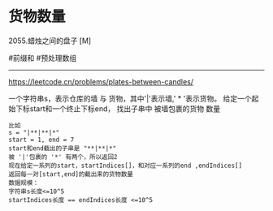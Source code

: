 # 货物数量

2055.蜡烛之间的盘子 [M]

#前缀和  #预处理数组 

---
https://leetcode.cn/problems/plates-between-candles/

 一个字符串s，表示仓库的墙 与 货物，其中'|'表示墙,' * '表示货物。
 给定一个起始下标start和一个终止下标end，
 找出子串中 被墙包裹的货物 数量
 ```
 比如
 s = "|**|**|*"
 start = 1, end = 7
 start和end截出的子串是 "**|**|*"
 被 '|'包裹的 '*' 有两个，所以返回2
 现在给定一系列的start，startIndices[]，和对应一系列的end ,endIndices[]
 返回每一对[start,end]的截出来的货物数量
 数据规模：
 字符串s长度<=10^5
 startIndices长度 == endIndices长度 <=10^5
 ```